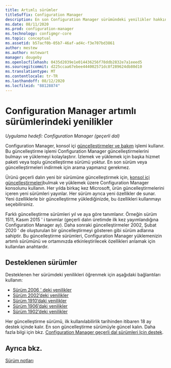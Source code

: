 ```yaml
---
title: Artımlı sürümler
titleSuffix: Configuration Manager
description: En son Configuration Manager sürümündeki yenilikler hakkında bilgi edinin.
ms.date: 08/11/2020
ms.prod: configuration-manager
ms.technology: configmgr-core
ms.topic: conceptual
ms.assetid: b57acf0b-05b7-46af-ad4c-f3e707bd3861
author: mestew
ms.author: mstewart
manager: dougeby
ms.openlocfilehash: 0435d2039e1e014436256f78ddb2832e7a1eeed5
ms.sourcegitcommit: d225ccaa67ebee444002571dc8f289624db80d10
ms.translationtype: MT
ms.contentlocale: tr-TR
ms.lasthandoff: 08/12/2020
ms.locfileid: "88128874"
---
```

# <a name="whats-new-in-configuration-manager-incremental-versions"></a>Configuration Manager artımlı sürümlerindeki yenilikler

*Uygulama hedefi: Configuration Manager (geçerli dal)*

Configuration Manager, konsol içi [güncelleştirmeler ve bakım](../../servers/manage/updates.md) işlemi kullanır. Bu güncelleştirme işlemi Configuration Manager güncelleştirmelerini bulmayı ve yüklemeyi kolaylaştırır. İzlemek ve yüklemek için başka hizmet paketi veya toplu güncelleştirme sürümü yoktur. En son sürüm veya güncelleştirmeleri indirmek için arama yapmanız gerekmez.

Ürünü geçerli dalın yeni bir sürümüne güncelleştirmek için, [konsol içi güncelleştirmeleri](../../servers/manage/install-in-console-updates.md)bulmak ve yüklemek üzere Configuration Manager konsolunu kullanın. Her yılda birkaç kez Microsoft, ürün güncelleştirmelerini içeren yeni sürümleri yayınlar. Her sürüm ayrıca yeni özellikler de sunar. Yeni özelliklerle bir güncelleştirme yüklediğinizde, bu özellikleri kullanmayı seçebilirsiniz.

Farklı güncelleştirme sürümleri yıl ve aya göre tanımlanır. Örneğin sürüm 1511, Kasım 2015 ' i tanımlar (geçerli dalın üretimde ilk kez yayımlandığına Configuration Manager ay). Daha sonraki güncelleştirmeler 2002, Şubat 2020 ' de oluşturulan bir güncelleştirmeyi gösteren gibi sürüm adlarına sahiptir. Bu güncelleştirme sürümleri, Configuration Manager yüklemenizin artımlı sürümünü ve ortamınızda etkinleştirilecek özellikleri anlamak için kullanılan anahtardır.

## <a name="supported-versions"></a>Desteklenen sürümler

Desteklenen her sürümdeki yenilikleri öğrenmek için aşağıdaki bağlantıları kullanın:

- [Sürüm 2006 ' deki yenilikler](whats-new-in-version-2006.md)
- [Sürüm 2002’deki yenilikler](whats-new-in-version-2002.md)
- [Sürüm 1910’daki yenilikler](whats-new-in-version-1910.md)
- [Sürüm 1906’daki yenilikler](whats-new-in-version-1906.md)
- [Sürüm 1902’deki yenilikler](whats-new-in-version-1902.md)

Her güncelleştirme sürümü, ilk kullanılabilirlik tarihinden itibaren 18 ay destek içinde kalır. En son güncelleştirme sürümüyle güncel kalın. Daha fazla bilgi için bkz. [Configuration Manager geçerli dal sürümleri Için destek](../../servers/manage/current-branch-versions-supported.md).

## <a name="see-also"></a>Ayrıca bkz.

[Sürüm notları](../../servers/deploy/install/release-notes.md)
